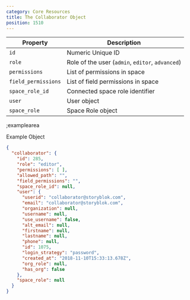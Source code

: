 ```yaml
---
category: Core Resources
title: The Collaborator Object
position: 1510
---
```


| Property | Description |
|---|---|
| `id` | Numeric Unique ID |
| `role` | Role of the user (`admin`, `editor`, `advanced`) |
| `permissions` | List of permissions in space |
| `field_permissions` | List of field permissions in space |
| `space_role_id` | Connected space role identifier |
| `user` | User object |
| `space_role` | Space Role object |

;examplearea

Example Object

```json
{
  "collaborator": {
    "id": 285,
    "role": "editor",
    "permissions": [ ],
    "allowed_path": "",
    "field_permissions": "",
    "space_role_id": null,
    "user": {
      "userid": "collaborator@storyblok.com",
      "email": "collaborator@storyblok.com",
      "organization": null,
      "username": null,
      "use_username": false,
      "alt_email": null,
      "firstname": null,
      "lastname": null,
      "phone": null,
      "id": 1075,
      "login_strategy": "password",
      "created_at": "2018-11-10T15:33:13.678Z",
      "org_role": null,
      "has_org": false
    },
    "space_role": null
  }
}
```